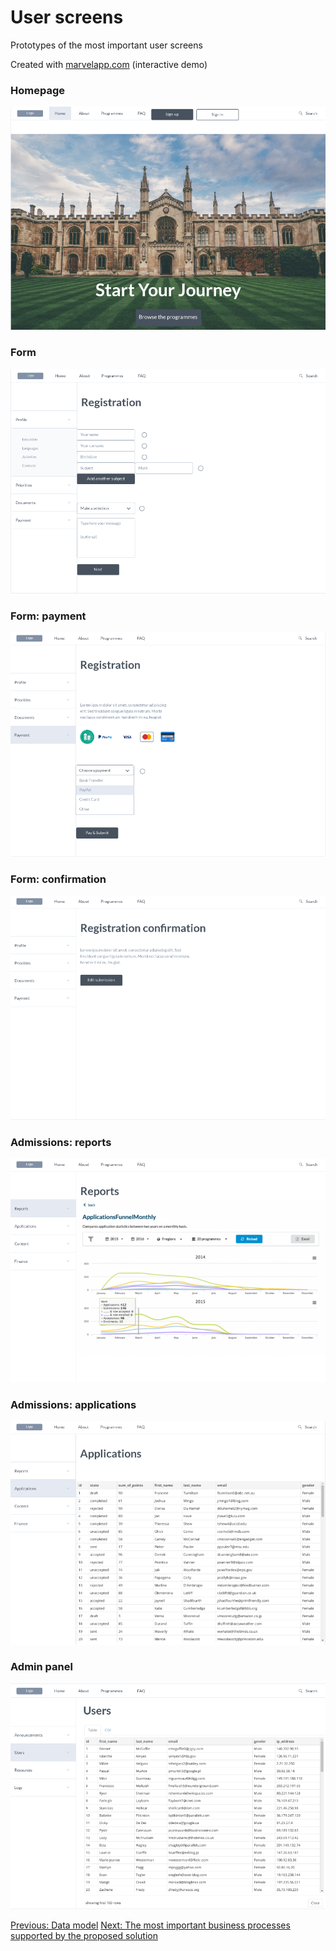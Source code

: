 # User screens
Prototypes of the most important user screens

Created with [marvelapp.com](https://marvelapp.com/943a10a/screen/44644556)
(interactive demo)

### Homepage
![alt text](./home.png "Homepage")

### Form
![alt text](./form.png "Form")

### Form: payment
![alt text](./payment.png "Form: payment")

### Form: confirmation
![alt text](./confirmation.png "Form: confirmation")

### Admissions: reports
![alt text](./reports.png "Admissions reports")

### Admissions: applications
![alt text](./applications.png "Admissions applications")

### Admin panel
![alt text](./admin.png "Admin panel")

[Previous: Data model](../part3_DataModel/README.md)
[Next: The most important business processes supported by the proposed solution](../part5_BusinessProcesses/README.md)